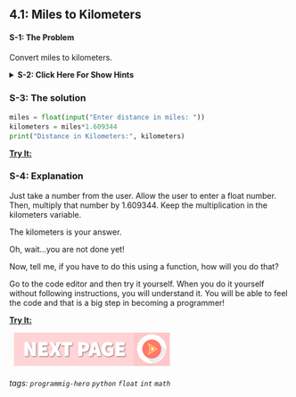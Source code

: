 ## 4.1: Miles to Kilometers

#### S-1: The Problem
Convert miles to kilometers.

<details>
 <summary><b>S-2: Click Here For Show Hints</b></summary>
   <p>I am telling you just one thing:

1 mile = 1.609344 kilometers

Now, think what you can do with this information. </p>
 </details>

### S-3: The solution

```python
miles = float(input("Enter distance in miles: "))
kilometers = miles*1.609344
print("Distance in Kilometers:", kilometers)
```
 
**[Try It:](/https://play.google.com/store/apps/details?id=com.learnprogramming.codecamp)**

### S-4: Explanation
Just take a number from the user. Allow the user to enter a float number. Then, multiply that number by 1.609344. Keep the multiplication in the kilometers variable. 

The kilometers is your answer. 

Oh, wait...you are not done yet!

Now, tell me, if you have to do this using a function, how will you do that?

Go to the code editor and then try it yourself. When you do it yourself without following instructions, you will understand it. You will be able to feel the code and that is a big step in becoming a programmer!

**[Try It:](/https://play.google.com/store/apps/details?id=com.learnprogramming.codecamp)**


&nbsp;
[![Next Page](../assets/next-button.png)](../README.md)
&nbsp;

###### tags: `programmig-hero` `python` `float` `int` `math`

